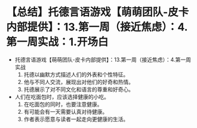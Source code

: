 # 【总结】托德言语游戏【萌萌团队-皮卡内部提供】：13.第一周（接近焦虑）：4.第一周实战：1.开场白

-   托德言语游戏【萌萌团队-皮卡内部提供】：13.第一周（接近焦虑）：4.第一周实战
    1.  托德以幽默方式描述人们的外表和个性特征。
    2.  他与不同人交流，展现出对他们的好奇和热情。
    3.  托德展示了对不同文化和语言的尊重和好奇心。
-   人们在吃面包时，应该选择健康的小吃。
    1.  在吃面包的同时，也要注意健康。
    2.  有可能会有一天需要认真对待健康。
    3.  作者表示愿意与读者一起走向更健康的生活。